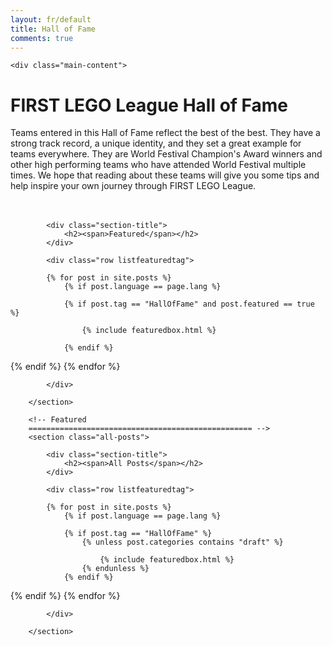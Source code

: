 ```yaml
---
layout: fr/default
title: Hall of Fame
comments: true
---
```



<!-- We reopen main-content and container -->

<div class="container-fluid">

    <div class="main-content">
<div class="section-title text-center">

<h1>FIRST LEGO League Hall of Fame</h1>
</div>

Teams entered in this Hall of Fame reflect the best of the best. They have a strong track record, a unique identity, and they set a great example for teams everywhere. They are World Festival Champion's Award winners and other high performing teams who have attended World Festival multiple times. We hope that reading about these teams will give you some tips and help inspire your own journey through FIRST LEGO League.
<br><br><br>
        <!-- Featured
        ================================================== -->
        <section class="featured-posts">

            <div class="section-title">
                <h2><span>Featured</span></h2>
            </div>

            <div class="row listfeaturedtag">

            {% for post in site.posts %}
                {% if post.language == page.lang %}

                {% if post.tag == "HallOfFame" and post.featured == true %}

                    {% include featuredbox.html %}

                {% endif %}
{% endif %}
            {% endfor %}

            </div>

        </section>

        <!-- Featured
        ================================================== -->
        <section class="all-posts">

            <div class="section-title">
                <h2><span>All Posts</span></h2>
            </div>

            <div class="row listfeaturedtag">

            {% for post in site.posts %}
                {% if post.language == page.lang %}

                {% if post.tag == "HallOfFame" %}
                    {% unless post.categories contains "draft" %}

                        {% include featuredbox.html %}
                    {% endunless %}
                {% endif %}
{% endif %}
            {% endfor %}

            </div>

        </section>

